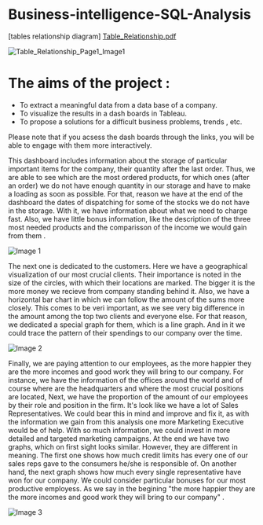# Business-intelligence-SQL-Analysis


[tables relationship diagram] [Table_Relationship.pdf](https://github.com/Chirantan-Patel/Country-The-King-of-the-Olympic-Games/files/5396957/Table_Relationship.pdf)

![Table_Relationship_Page1_Image1](https://user-images.githubusercontent.com/40618186/96356869-7bb39a80-10c2-11eb-9cb2-e52ca4a8ac70.jpg)


# The aims of the project : 
- To extract a meaningful data from a data base of a company. 
- To visualize the results in a dash boards in Tableau.
- To propose a solutions for a difficult business problems, trends , etc. 

Please note that if you acsess the dash boards through the links, you will be able to engage with them more interactively. 

This dashboard includes information about the storage of particular important items for the company, their quantity after the last order. Thus, we are able to see which are the most ordered products, for which ones (after an order) we do not have enough quantity in our storage and have to make a loading as soon as possible. For that, reason we have at the end of the dashboard the dates of dispatching for some of the stocks we do not have in the storage. With it, we have information about what we need to charge fast. Also, we have little bonus information, like the description of the three most needed products and the comparisson of the income we would gain from them .


![Image 1](https://user-images.githubusercontent.com/40618186/96356825-c7197900-10c1-11eb-9e45-e9484e7f8b35.png)


The next one is dedicated to the customers. Here we have a geographical visualization of our most crucial clients. Their importance is noted in the size of the circles, with which their locations are marked. The bigger it is the more money we recieve from company standing behind it. Also, we have a horizontal bar chart in which we can follow the amount of the sums more closely. This comes to be veri important, as we see very big difference in the amount among the top two clients and everyone else. For that reason, we dedicated a special graph for them, which is a line graph. And in it we could trace the pattern of their spendings to our company over the time.

![Image 2](https://user-images.githubusercontent.com/40618186/96356827-c7b20f80-10c1-11eb-9693-75bee432ba47.png)

Finally, we are paying attention to our employees, as the more happier they are the more incomes and good work they will bring to our company. For instance, we have the information of the offices around the world and of course where are the headquarters and where the most crucial positions are located, Next, we have the proportion of the amount of our employees by their role and position in the firm. It's look like we have a lot of Sales Representatives. We could bear this in mind and improve and fix it, as with the information we gain from this analysis one more Marketing Executive would be of help. With so much information, we could invest in more detailed and targeted marketing campaigns. At the end we have two graphs, which on first sight looks similar. However, they are different in meaning. The first one shows how much credit limits has every one of our sales reps gave to the consumers he/she is responsible of. On another hand, the next graph shows how much every single representative have won for our company. We could consider particular bonuses for our most productive employess. As we say in the begining "the more happier they are the more incomes and good work they will bring to our company" .

![Image 3](https://user-images.githubusercontent.com/40618186/96356828-c7b20f80-10c1-11eb-8910-5f91136eab74.png)


